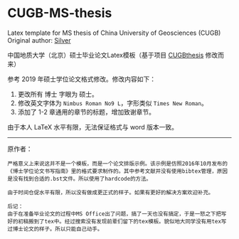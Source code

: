 # CUGB-MS-thesis
Latex template for MS thesis of China University of Geosciences (CUGB)
Original author: [Silver](https://github.com/silverriver/CUGBthesis/commits?author=silverriver)

中国地质大学（北京）硕士毕业论文Latex模板（基于项目 [CUGBthesis](https://github.com/silverriver/CUGBthesis) 修改而来）

参考 2019 年硕士学位论文格式修改。修改内容如下：

1. 更改所有 博士 字眼为 硕士。
2. 修改英文字体为 `Nimbus Roman No9 L`，字形类似 `Times New Roman`。
3. 添加了 1-2 章通用的章节的标题，增加致谢章节。

由于本人 LaTeX 水平有限，无法保证格式与 word 版本一致。

---
原作者：

    严格意义上来说这并不是一个模板，而是一个论文排版示例。该示例是仿照2016年10月发布的《博士学位论文书写指南》里的格式要求制作的。其中参考文献并没有使用bibtex管理，原因是没有找到合适的.bst文件。所以使用了hardcode的方法。

    由于时间仓促水平有限，所以没有做成更正式的样子。如果有更好的解决方案欢迎补充。

    后记：
    由于在准备毕业论文的过程中MS Office出了问题，搞了一天也没有搞定，于是一怒之下把写好的初稿搬到了tex中。经过搜索没有发现前辈们留下的tex模板。貌似地大同学没有用tex写过博士论文的样子。所以只能自己动手。
